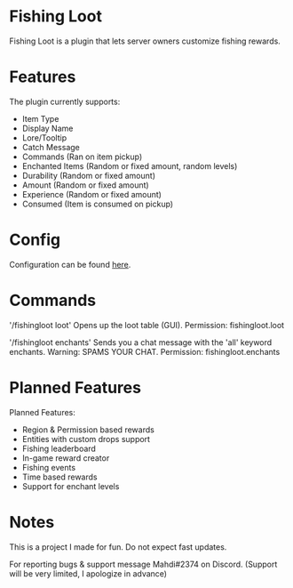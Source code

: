 # Fishing Loot
Fishing Loot is a plugin that lets server owners customize fishing rewards.

# Features
The plugin currently supports:
- Item Type
- Display Name
- Lore/Tooltip
- Catch Message
- Commands (Ran on item pickup)
- Enchanted Items (Random or fixed amount, random levels)
- Durability (Random or fixed amount)
- Amount (Random or fixed amount)
- Experience (Random or fixed amount)
- Consumed (Item is consumed on pickup)

# Config
Configuration can be found [here](https://www.spigotmc.org/resources/fishing-loot.84717/).

# Commands
'/fishingloot loot' Opens up the loot table (GUI). Permission: fishingloot.loot

'/fishingloot enchants' Sends you a chat message with the 'all' keyword enchants. Warning: SPAMS YOUR CHAT. Permission: fishingloot.enchants

# Planned Features
Planned Features:
- Region & Permission based rewards
- Entities with custom drops support
- Fishing leaderboard
- In-game reward creator
- Fishing events
- Time based rewards
- Support for enchant levels

# Notes
This is a project I made for fun. Do not expect fast updates.

For reporting bugs & support message Mahdi#2374 on Discord. (Support will be very limited, I apologize in advance)
